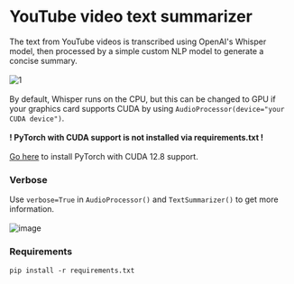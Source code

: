 # YouTube video text summarizer
The text from YouTube videos is transcribed using OpenAI's Whisper model, then processed by a simple custom NLP model to generate a concise summary. \
\
![1](https://github.com/user-attachments/assets/2ca23306-ee87-43c9-9f34-3c94ba3503db) \
\
By default, Whisper runs on the CPU, but this can be changed to GPU if your graphics card supports CUDA by using `AudioProcessor(device="your CUDA device")`. \
\
**! PyTorch with CUDA support is not installed via requirements.txt !** \
\
[Go here](https://pytorch.org/get-started/locally/) to install PyTorch with CUDA 12.8 support.
### Verbose
Use `verbose=True` in `AudioProcessor()` and `TextSummarizer()` to get more information. \
\
![image](https://github.com/user-attachments/assets/6e017e1e-c01b-4a73-96e8-ad1741355786)
### Requirements
`pip install -r requirements.txt`
